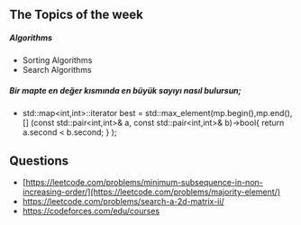 ## The Topics of the week
##### Algorithms
- Sorting Algorithms
- Search Algorithms

##### Bir mapte en değer kısmında en büyük sayıyı nasıl bulursun;
- std::map<int,int>::iterator best
        = std::max_element(mp.begin(),mp.end(),[] (const std::pair<int,int>& a, const    std::pair<int,int>& b)->bool{ return a.second < b.second; } );


## Questions
- [https://leetcode.com/problems/minimum-subsequence-in-non-increasing-order/](https://leetcode.com/problems/majority-element/)
- https://leetcode.com/problems/search-a-2d-matrix-ii/
- https://codeforces.com/edu/courses
  
